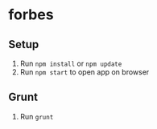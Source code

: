 # forbes

## Setup

1. Run `npm install` or `npm update`
2. Run `npm start` to open app on browser

## Grunt
1. Run `grunt`

